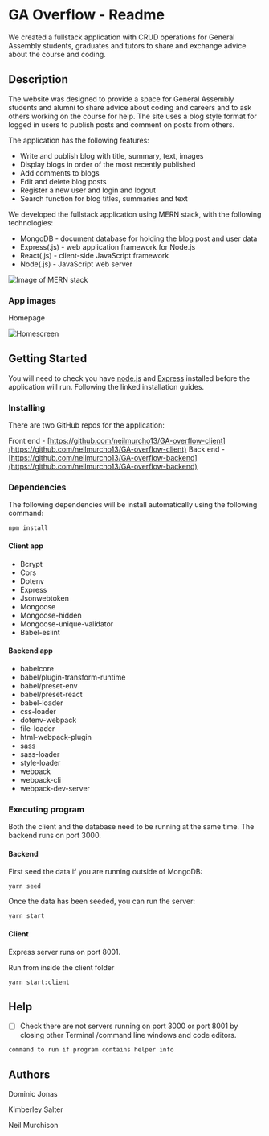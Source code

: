 

# GA Overflow - Readme

We created a fullstack application with CRUD operations for General Assembly students, graduates and tutors to share and exchange advice about the course and coding.  


## Description

The website was designed to provide a space for General Assembly students and alumni to share advice about coding and careers and to ask others working on the course for help. The site uses a blog style format for logged in users to publish posts and comment on posts from others. 

The application has the following features: 

* Write and publish blog with title, summary, text, images
* Display blogs in order of the most recently published
* Add comments to blogs
* Edit and delete blog posts
* Register a new user and login and logout
* Search function for blog titles, summaries and text

We developed the fullstack application using MERN stack, with the following technologies: 

* MongoDB - document database for holding the blog post and user data
* Express(.js) - web application framework for Node.js 
* React(.js) - client-side JavaScript framework
* Node(.js) - JavaScript web server

![Image of MERN stack](https://webimages.mongodb.com/_com_assets/cms/mern-stack-b9q1kbudz0.png?auto=format%2Ccompress)

### App images

Homepage 

![Homescreen](https://gcdn.pbrd.co/images/Mn6vSeePTD49.png?o=1)


## Getting Started

You will need to check you have [node.js](https://www.codecademy.com/articles/react-setup-i) and [Express](https://expressjs.com/en/starter/installing.html) installed before the application will run. Following the linked installation guides.

### Installing

There are two GitHub repos for the application: 

Front end - [https://github.com/neilmurcho13/GA-overflow-client](https://github.com/neilmurcho13/GA-overflow-client)
Back end - [https://github.com/neilmurcho13/GA-overflow-backend](https://github.com/neilmurcho13/GA-overflow-backend)

### Dependencies

The following dependencies will be install automatically using the following command:
```
npm install
``` 

#### Client app 
* Bcrypt
* Cors
* Dotenv
* Express
* Jsonwebtoken
* Mongoose
* Mongoose-hidden
* Mongoose-unique-validator
* Babel-eslint 


#### Backend app 
   * babelcore 
   * babel/plugin-transform-runtime
   * babel/preset-env
   * babel/preset-react 
   * babel-loader 
   * css-loader
   * dotenv-webpack 
   * file-loader 
   * html-webpack-plugin
   * sass
   * sass-loader
   * style-loader
   * webpack
   * webpack-cli
   * webpack-dev-server

### Executing program

Both the client and the database need to be running at the same time. 
The backend runs on port 3000.  

#### Backend

First seed the data if you are running outside of MongoDB:
```
yarn seed
```

Once the data has been seeded, you can run the server: 
```
yarn start
```


#### Client

Express server runs on port 8001. 

Run from inside the client folder
```
yarn start:client
```


## Help

- [ ] Check there are not  servers running on port 3000 or port 8001 by closing other Terminal /command line windows and code editors. 

```
command to run if program contains helper info
```


## Authors

Dominic Jonas

Kimberley Salter

Neil Murchison
